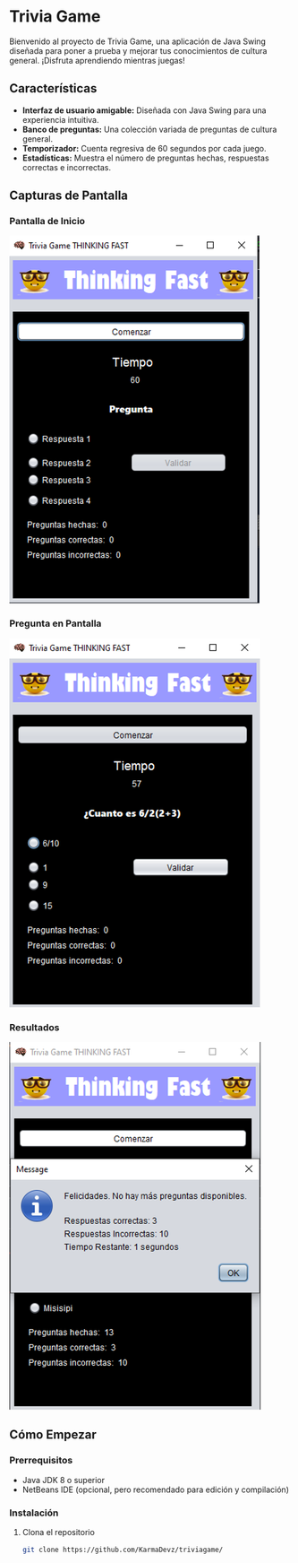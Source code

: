 # Trivia Game

Bienvenido al proyecto de Trivia Game, una aplicación de Java Swing diseñada para poner a prueba y mejorar tus conocimientos de cultura general. ¡Disfruta aprendiendo mientras juegas!

## Características

- **Interfaz de usuario amigable:** Diseñada con Java Swing para una experiencia intuitiva.
- **Banco de preguntas:** Una colección variada de preguntas de cultura general.
- **Temporizador:** Cuenta regresiva de 60 segundos por cada juego.
- **Estadísticas:** Muestra el número de preguntas hechas, respuestas correctas e incorrectas.

## Capturas de Pantalla

### Pantalla de Inicio
![Pantalla de Inicio](https://github.com/KarmaDevz/triviagame/blob/master/src/assets/pantallaInicio.png)

### Pregunta en Pantalla
![Pregunta en Pantalla](https://github.com/KarmaDevz/triviagame/blob/master/src/assets/preguntaPantalla.png)

### Resultados
![Resultados](https://github.com/KarmaDevz/triviagame/blob/master/src/assets/pantallaResultado.png)

## Cómo Empezar

### Prerrequisitos

- Java JDK 8 o superior
- NetBeans IDE (opcional, pero recomendado para edición y compilación)

### Instalación

1. Clona el repositorio
   ```bash
   git clone https://github.com/KarmaDevz/triviagame/
